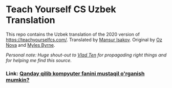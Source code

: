 # Teach Yourself CS Uzbek Translation

This repo contains the Uzbek translation of the 2020 version of https://teachyourselfcs.com/. Translated by [Mansur Isakov](https://github.com/MansurIsakov). Original by [Oz Nova](https://twitter.com/oznova_) and [Myles Byrne](https://twitter.com/quackingduck).

_Personal note: Huge shout-out to [Vlad Ten](https://github.com/vladtenlive) for propagading right things and for helping me find this source._

### Link: [Qanday qilib kompyuter fanini mustaqil o'rganish mumkin?](https://github.com/MansurIsakov/teachyourselfCS-UZ/blob/main/teach-yourself-CS-2020-UZ.md#bu-hali-ham-kopdek-tuyuladimi)
